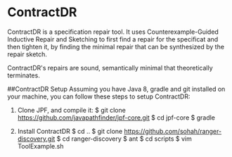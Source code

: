 # ContractDR
ContractDR is a specification repair tool. It uses Counterexample-Guided Inductive Repair and Sketching to first find a repair for the specificat and then tighten it, by finding the minimal repair that can be synthesized by the repair sketch.

ContractDR's repairs are sound, semantically minimal that theoretically terminates.

##ContractDR Setup
Assuming you have Java 8, gradle and git installed on your machine, you can follow these steps to setup ContractDR:

1. Clone JPF, and compile it:
   $ git clone https://github.com/javapathfinder/jpf-core.git
   $ cd jpf-core
   $ gradle
    
2. Install ContractDR
   $ cd ..
   $ git clone https://github.com/sohah/ranger-discovery.git
   $ cd ranger-discovery
   $ ant
   $ cd scripts
   $ vim ToolExample.sh